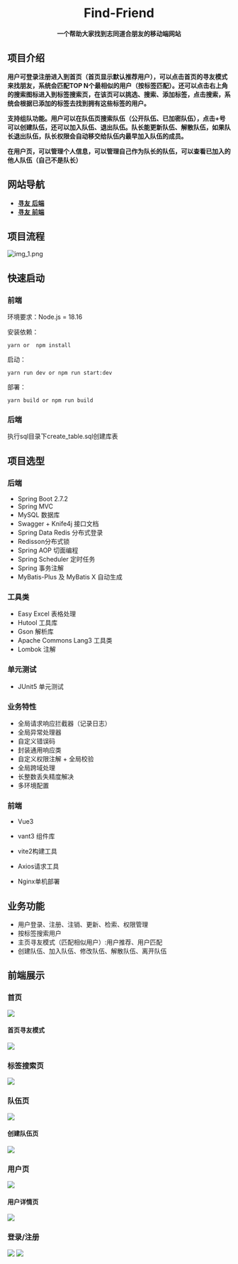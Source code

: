 <h1 align="center">Find-Friend</h1>
<p align="center"><strong>一个帮助大家找到志同道合朋友的移动端网站 </strong></p>

## 项目介绍


**用户可登录注册进入到首页（首页显示默认推荐用户），可以点击首页的寻友模式来找朋友，系统会匹配TOP N个最相似的用户（按标签匹配）。还可以点击右上角的搜索图标进入到标签搜索页，在该页可以挑选、搜索、添加标签，点击搜索，系统会根据已添加的标签去找到拥有这些标签的用户。**

**支持组队功能。用户可以在队伍页搜索队伍（公开队伍、已加密队伍），点击+号可以创建队伍，还可以加入队伍、退出队伍。队长能更新队伍、解散队伍，如果队长退出队伍，队长权限会自动移交给队伍内最早加入队伍的成员。**

**在用户页，可以管理个人信息，可以管理自己作为队长的队伍，可以查看已加入的他人队伍（自己不是队长）**


## 网站导航

- [**寻友 后端**](https://github.com/xianyu2023/find-friend-backend)
- [**寻友 前端**️](https://github.com/xianyu2023/find-friend-front)


## 项目流程
![img_1.png](doc/img_1.png)


## 快速启动

### 前端

环境要求：Node.js = 18.16

安装依赖：

```
yarn or  npm install
```

启动：

```
yarn run dev or npm run start:dev
```

部署：

```
yarn build or npm run build
```

### 后端

执行sql目录下create_table.sql创建库表

## 项目选型

### 后端

- Spring Boot 2.7.2
- Spring MVC
- MySQL 数据库
- Swagger + Knife4j 接口文档
- Spring Data Redis 分布式登录
- Redisson分布式锁
- Spring AOP 切面编程
- Spring Scheduler 定时任务
- Spring 事务注解
- MyBatis-Plus 及 MyBatis X 自动生成

### 工具类

- Easy Excel 表格处理
- Hutool 工具库
- Gson 解析库
- Apache Commons Lang3 工具类
- Lombok 注解

### 单元测试

- JUnit5 单元测试

### 业务特性

- 全局请求响应拦截器（记录日志）
- 全局异常处理器
- 自定义错误码
- 封装通用响应类
- 自定义权限注解 + 全局校验
- 全局跨域处理
- 长整数丢失精度解决
- 多环境配置


### 前端

- Vue3

- vant3 组件库

- vite2构建工具

- Axios请求工具

- Nginx单机部署



## 业务功能

- 用户登录、注册、注销、更新、检索、权限管理
- 按标签搜索用户
- 主页寻友模式（匹配相似用户）:用户推荐、用户匹配
- 创建队伍、加入队伍、修改队伍、解散队伍、离开队伍



## 前端展示

### 首页
![](doc/1.png)

#### 首页寻友模式
![](doc/2.png)

###  标签搜索页
![](doc/8.png)

### 队伍页
![](doc/3.png)

#### 创建队伍页
![](doc/9.png)

### 用户页
![](doc/4.png)

#### 用户详情页
![](doc/5.png)


### 登录/注册
![](doc/6.png)
![](doc/7.png)
